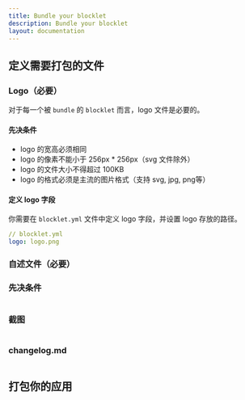 ```yaml
---
title: Bundle your blocklet
description: Bundle your blocklet
layout: documentation
---
```


## 定义需要打包的文件

### Logo（必要）

对于每一个被 `bundle` 的 `blocklet` 而言，logo 文件是必要的。

#### 先决条件

- logo 的宽高必须相同
- logo 的像素不能小于 256px \* 256px（svg 文件除外）
- logo 的文件大小不得超过 100KB
- logo 的格式必须是主流的图片格式（支持 svg, jpg, png等）

#### 定义 logo 字段

你需要在 `blocklet.yml` 文件中定义 logo 字段，并设置 logo 存放的路径。

```yml
// blocklet.yml
logo: logo.png
```

### 自述文件（必要）

### 先决条件

```yml

```


### 截图

```yml

```

### changelog.md

```

```

## 打包你的应用
<!--- Bunding mode: zip, webpack
- Bundling under mono-repo mode-->


